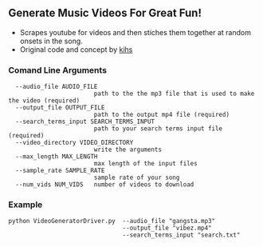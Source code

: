 ## Generate Music Videos For Great Fun!
* Scrapes youtube for videos and then stiches them together at random onsets in the song.
* Original code and concept by [kihs](https://github.com/kihs)

### Comand Line Arguments
```
  --audio_file AUDIO_FILE
                        path to the the mp3 file that is used to make the video (required)
  --output_file OUTPUT_FILE
                        path to the output mp4 file (required)
  --search_terms_input SEARCH_TERMS_INPUT
                        path to your search terms input file (required)
  --video_directory VIDEO_DIRECTORY
                        write the arguments
  --max_length MAX_LENGTH
                        max length of the input files
  --sample_rate SAMPLE_RATE
                        sample rate of your song
  --num_vids NUM_VIDS   number of videos to download
```

### Example 
```
python VideoGeneratorDriver.py  --audio_file "gangsta.mp3" 
                                --output_file "vibez.mp4" 
                                --search_terms_input "search.txt"
```

